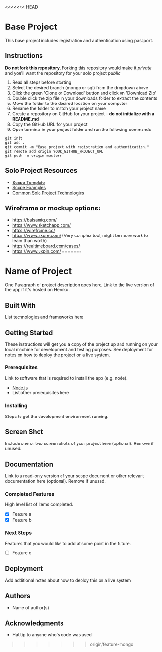<<<<<<< HEAD
# Base Project

This base project includes registration and authentication using passport.

## Instructions

**Do not fork this repository.** Forking this repository would make it _private_ and you'll want the repository for your solo project _public_.

1. Read all steps before starting
2. Select the desired branch (mongo or sql) from the dropdown above
3. Click the green 'Clone or Download' button and click on 'Download Zip'
4. Double click the zip file in your downloads folder to extract the contents
5. Move the folder to the desired location on your computer
6. Rename the folder to match your project name
7. Create a repository on GitHub for your project - **do not initialize with a README.md**
8. Copy the GitHub URL for your project
9. Open terminal in your project folder and run the following commands

```
git init
git add .
git commit -m "Base project with registration and authentication."
git remote add origin YOUR_GITHUB_PROJECT_URL
git push -u origin masters
```

## Solo Project Resources
- [Scope Template](https://docs.google.com/a/primeacademy.io/document/d/10dqhI--GpNWi0xbY2wt5Uy51mY7HKO-uTY5fc4xoBrs/edit?usp=sharing)
- [Scope Examples](https://drive.google.com/drive/folders/0B13zFCnqgksYS2Q5WmVFTU5jN3M?usp=sharing)
- [Common Solo Project Technologies](https://docs.google.com/document/d/1W3VgPf0uh5pcak1hthdx-yHFQbqHji3fpBykw9N1DY0/)

## Wireframe or mockup options:

- https://balsamiq.com/
- https://www.sketchapp.com/
- https://wireframe.cc/
- https://www.axure.com/ (Very complex tool, might be more work to learn than worth)
- https://realtimeboard.com/cases/
- https://www.uxpin.com/
=======
# Name of Project

One Paragraph of project description goes here. Link to the live version of the app if it's hosted on Heroku.

## Built With

List technologies and frameworks here

## Getting Started

These instructions will get you a copy of the project up and running on your local machine for development and testing purposes. See deployment for notes on how to deploy the project on a live system.

### Prerequisites

Link to software that is required to install the app (e.g. node).

- [Node.js](https://nodejs.org/en/)
- List other prerequisites here


### Installing

Steps to get the development environment running.

## Screen Shot

Include one or two screen shots of your project here (optional). Remove if unused.

## Documentation

Link to a read-only version of your scope document or other relevant documentation here (optional). Remove if unused.

### Completed Features

High level list of items completed.

- [x] Feature a
- [x] Feature b

### Next Steps

Features that you would like to add at some point in the future.

- [ ] Feature c

## Deployment

Add additional notes about how to deploy this on a live system

## Authors

* Name of author(s)


## Acknowledgments

* Hat tip to anyone who's code was used
>>>>>>> origin/feature-mongo
